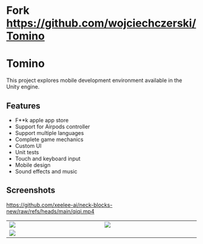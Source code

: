# Fork https://github.com/wojciechczerski/Tomino

# Tomino

This project explores mobile development environment available in the Unity engine.

## Features
- F**k apple app store
- Support for Airpods controller
- Support multiple languages
- Complete game mechanics
- Custom UI
- Unit tests
- Touch and keyboard input
- Mobile design
- Sound effects and music


## Screenshots
https://github.com/xeelee-ai/neck-blocks-new/raw/refs/heads/main/qiqi.mp4


<table>
  <tr>
    <td width="375">
      <img src="https://user-images.githubusercontent.com/1027098/66525860-2203b200-eaf7-11e9-9416-cf8c952ecb2c.gif"/>
    </td>
    <td width="375">
      <img src="https://user-images.githubusercontent.com/1027098/66526292-6e032680-eaf8-11e9-9720-3e3189cdeb43.jpg"/>
    </td>
  </tr>
  <tr>
    <td colspan="2">
      <img src="https://user-images.githubusercontent.com/1027098/66526261-55930c00-eaf8-11e9-9f9f-cc21ffad3e8b.png"/>
    </td>
  </tr>
</table>
